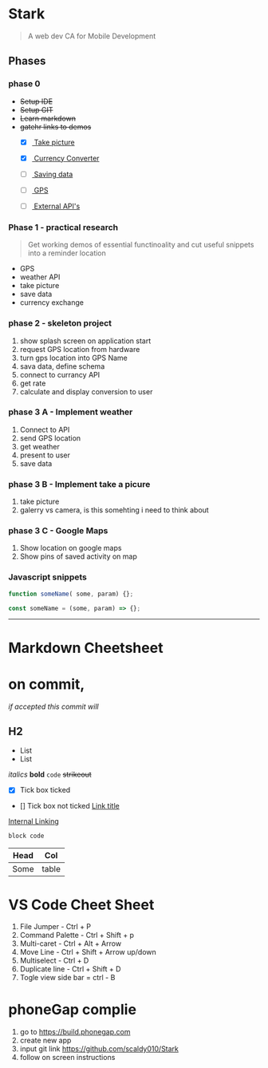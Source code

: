 # Stark

> A web dev CA for Mobile Development

## Phases 

### phase 0

- ~~Setup IDE~~ 
- ~~Setup GIT~~
- ~~Learn markdown~~ 
- ~~gatehr links to demos~~
    - [X] [ Take picture ](./Documents/Picture.md)
    - [X] [ Currency Converter ](./Documents/Currencyconverter.md)
    - [ ] [ Saving data ](./Documents/Savingdata.md)
    - [ ] [ GPS  ](./Documents/GPS.md)
    - [ ] [ External API's ](./Documents/ExternalAPI.md)


### Phase 1 - practical research 

> Get working demos of essential functinoality and cut useful snippets into a reminder location

- GPS
- weather API 
- take picture 
- save data 
- currency exchange 

### phase 2 - skeleton project 

1. show splash screen on application start 
2. request GPS location from hardware 
3. turn gps location into GPS Name 
4. sava data, define schema
5. connect to currancy API 
6. get rate 
7. calculate and display conversion to user 

### phase 3 A - Implement weather 
1. Connect to API 
2. send GPS location 
3. get weather 
4. present to user 
5. save data

### phase 3 B - Implement take a picure

1. take picture 
2. galerry vs camera, is this  somehting i need to think about 

### phase 3 C - Google Maps

1. Show location on google maps
2. Show pins of saved activity on map

### Javascript snippets

```javascript
function someName( some, param) {};

const someName = (some, param) => {};
```

---

# Markdown Cheetsheet

# on commit, 

*if accepted this commit will*

## H2

* List
* List

*italics*
**bold**
`code`
~~strikeout~~
- [X] Tick box ticked
- [] Tick box not ticked
[Link title](https://github.com/adam-p/markdown-here/wiki/Markdown-Cheatsheet)

[Internal Linking](#stark)

```python
block code
```

| Head | Col |
| --- | --- |
Some | table


# VS Code Cheet Sheet

1. File Jumper - Ctrl + P
1. Command Palette - Ctrl + Shift + p
1. Multi-caret - Ctrl + Alt + Arrow
1. Move Line - Ctrl + Shift + Arrow up/down
1. Multiselect - Ctrl + D
1. Duplicate line - Ctrl + Shift + D
1. Togle view side bar = ctrl - B



# phoneGap complie

1. go to https://build.phonegap.com
2. create new app 
3. input git link https://github.com/scaldy010/Stark
4. follow on screen instructions 